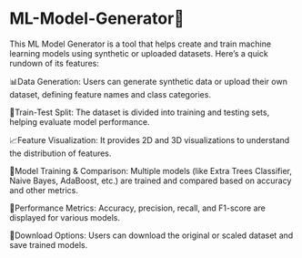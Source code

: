 # ML-Model-Generator🤖

This ML Model Generator is a tool that helps create and train machine learning models using synthetic or uploaded datasets. Here’s a quick rundown of its features:

📊Data Generation: Users can generate synthetic data or upload their own dataset, defining feature names and class categories.

🧪Train-Test Split: The dataset is divided into training and testing sets, helping evaluate model performance.

📈Feature Visualization: It provides 2D and 3D visualizations to understand the distribution of features.

📑Model Training & Comparison: Multiple models (like Extra Trees Classifier, Naive Bayes, AdaBoost, etc.) are trained and compared based on accuracy and other metrics.

🚀Performance Metrics: Accuracy, precision, recall, and F1-score are displayed for various models.

💾Download Options: Users can download the original or scaled dataset and save trained models.

